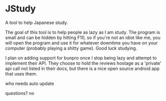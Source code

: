 # JStudy
A tool to help Japanese study.

The goal of this tool is to help people as lazy as I am study.
The program is small and can be hidden by hitting F10, so if you're not an idiot like
me, you will open the program and use it for whatever downtime you have on your computer (probably playing a shitty game).
Good luck studying.

I plan on adding support for bunpro once I stop being lazy and attempt to implement their API.
They choose to hold the reviews hostage as a 'private' api call not listed in their docs, but there is a nice
open source android app that uses them.

who needs auto update

questions? no
